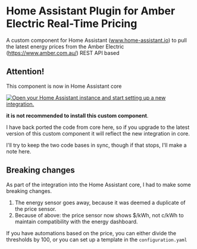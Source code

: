 # Home Assistant Plugin for Amber Electric Real-Time Pricing

A custom component for Home Assistant (www.home-assistant.io) to pull the latest energy prices from the Amber Electric (https://www.amber.com.au/) REST API based

## Attention!

This component is now in Home Assistant core

[![Open your Home Assistant instance and start setting up a new integration.](https://my.home-assistant.io/badges/config_flow_start.svg)](https://my.home-assistant.io/redirect/config_flow_start/?domain=amberelectric)

**it is not recommended to install this custom component**.

I have back ported the code from core here, so if you upgrade to the latest version of this custom component it will reflect the new integration in core.

I'll try to keep the two code bases in sync, though if that stops, I'll make a note here.

## Breaking changes

As part of the integration into the Home Assistant core, I had to make some breaking changes.

1. The energy sensor goes away, because it was deemed a duplicate of the price sensor.
2. Because of above: the price sensor now shows $/kWh, not c/kWh to maintain compatibility with the energy dashboard.

If you have automations based on the price, you can either divide the thresholds by 100, or you can set up a template in the `configuration.yaml`

